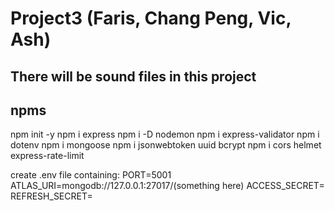 # Project3 (Faris, Chang Peng, Vic, Ash)

## There will be sound files in this project

## npms

npm init -y
npm i express
npm i -D nodemon
npm i express-validator
npm i dotenv
npm i mongoose
npm i jsonwebtoken uuid bcrypt
npm i cors helmet express-rate-limit

create .env file containing:
PORT=5001
ATLAS_URI=mongodb://127.0.0.1:27017/(something here)
ACCESS_SECRET=
REFRESH_SECRET=

